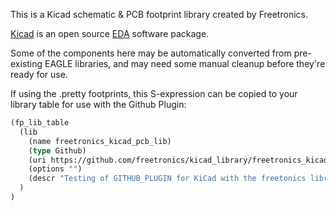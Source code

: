 This is a Kicad schematic & PCB footprint library created by
Freetronics.

[Kicad](http://www.kicad-pcb.org) is an open source
[EDA](http://en.wikipedia.org/wiki/Electronic_design_automation)
software package.

Some of the components here may be automatically converted from
pre-existing EAGLE libraries, and may need some manual cleanup before
they're ready for use.

If using the .pretty footprints, this S-expression can be copied to your library table for use with the Github Plugin:

```lisp
(fp_lib_table
  (lib
    (name freetronics_kicad_pcb_lib)
    (type Github)
    (uri https://github.com/freetronics/kicad_library/freetronics_kicad_pcb_lib.pretty)
    (options "")
    (descr "Testing of GITHUB_PLUGIN for KiCad with the freetonics library.")
  )
)
```